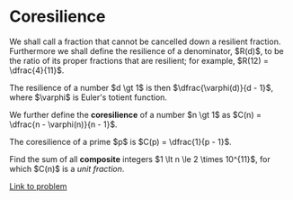 # Coresilience

<p>We shall call a fraction that cannot be cancelled down a resilient fraction.<br /> Furthermore we shall define the resilience of a denominator, $R(d)$, to be the ratio of its proper fractions that are resilient; for example, $R(12) = \dfrac{4}{11}$.</p>

<p>The resilience of a number $d \gt 1$ is then $\dfrac{\varphi(d)}{d - 1}$, where $\varphi$ is Euler's totient function.</p>

<p>We further define the <b>coresilience</b> of a number $n \gt 1$ as $C(n) = \dfrac{n - \varphi(n)}{n - 1}$.</p>

<p>The coresilience of a prime $p$ is $C(p) = \dfrac{1}{p - 1}$.</p>

<p>Find the sum of all <b>composite</b> integers $1 \lt n \le 2 \times 10^{11}$, for which $C(n)$ is a <dfn title="A fraction with numerator 1">unit fraction</dfn>.</p>

[Link to problem](https://projecteuler.net/problem=245)
